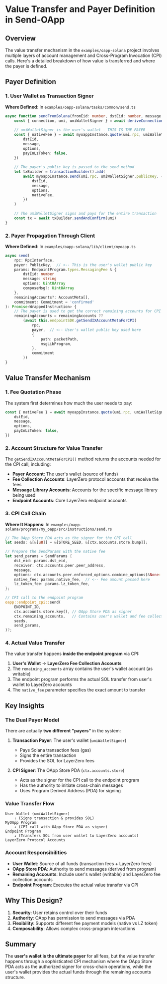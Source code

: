 # Value Transfer and Payer Definition in Send-OApp

## Overview
The value transfer mechanism in the `examples/oapp-solana` project involves multiple layers of account management and Cross-Program Invocation (CPI) calls. Here's a detailed breakdown of how value is transferred and where the payer is defined.

## Payer Definition

### 1. User Wallet as Transaction Signer
**Where Defined**: In `examples/oapp-solana/tasks/common/send.ts`

```typescript
async function sendFromSolana(fromEid: number, dstEid: number, message: string, computeUnitPriceScaleFactor: number) {
    const { connection, umi, umiWalletSigner } = await deriveConnection(solanaEid)
    
    // umiWalletSigner is the user's wallet - THIS IS THE PAYER
    const { nativeFee } = await myoappInstance.quote(umi.rpc, umiWalletSigner.publicKey, {
        dstEid,
        message,
        options,
        payInLzToken: false,
    })
    
    // The payer's public key is passed to the send method
    let txBuilder = transactionBuilder().add(
        await myoappInstance.send(umi.rpc, umiWalletSigner.publicKey, {
            dstEid,
            message,
            options,
            nativeFee,
        })
    )
    
    // The umiWalletSigner signs and pays for the entire transaction
    const tx = await txBuilder.sendAndConfirm(umi)
}
```

### 2. Payer Propagation Through Client
**Where Defined**: In `examples/oapp-solana/lib/client/myoapp.ts`

```typescript
async send(
    rpc: RpcInterface,
    payer: PublicKey,  // <-- This is the user's wallet public key
    params: EndpointProgram.types.MessagingFee & {
        dstEid: number
        message: string
        options: Uint8Array
        composeMsg?: Uint8Array
    },
    remainingAccounts?: AccountMeta[],
    commitment: Commitment = 'confirmed'
): Promise<WrappedInstruction> {
    // The payer is used to get the correct remaining accounts for CPI
    remainingAccounts = remainingAccounts ?? 
        (await this.endpointSDK.getSendIXAccountMetaForCPI(
            rpc,
            payer,  // <-- User's wallet public key used here
            {
                path: packetPath,
                msgLibProgram,
            },
            commitment
        ))
}
```

## Value Transfer Mechanism

### 1. Fee Quotation Phase
The system first determines how much the user needs to pay:

```typescript
const { nativeFee } = await myoappInstance.quote(umi.rpc, umiWalletSigner.publicKey, {
    dstEid,
    message,
    options,
    payInLzToken: false,
})
```

### 2. Account Structure for Value Transfer
The `getSendIXAccountMetaForCPI()` method returns the accounts needed for the CPI call, including:
- **Payer Account**: The user's wallet (source of funds)
- **Fee Collection Accounts**: LayerZero protocol accounts that receive the fees
- **Message Library Accounts**: Accounts for the specific message library being used
- **Endpoint Accounts**: Core LayerZero endpoint accounts

### 3. CPI Call Chain
**Where It Happens**: In `examples/oapp-solana/programs/my_oapp/src/instructions/send.rs`

```rust
// The OApp Store PDA acts as the signer for the CPI call
let seeds: &[&[u8]] = &[STORE_SEED, &[ctx.accounts.store.bump]];

// Prepare the SendParams with the native fee
let send_params = SendParams {
    dst_eid: params.dst_eid,
    receiver: ctx.accounts.peer.peer_address,
    message,
    options: ctx.accounts.peer.enforced_options.combine_options(&None::<Vec<u8>>, &params.options)?,
    native_fee: params.native_fee,  // <-- Fee amount passed here
    lz_token_fee: params.lz_token_fee,
};

// CPI call to the endpoint program
oapp::endpoint_cpi::send(
    ENDPOINT_ID,
    ctx.accounts.store.key(), // OApp Store PDA as signer
    ctx.remaining_accounts,   // Contains user's wallet and fee collection accounts
    seeds,
    send_params,
)?;
```

### 4. Actual Value Transfer
The value transfer happens **inside the endpoint program** via CPI:

1. **User's Wallet** → **LayerZero Fee Collection Accounts**
2. The `remaining_accounts` array contains the user's wallet account (as writable)
3. The endpoint program performs the actual SOL transfer from user's wallet to LayerZero accounts
4. The `native_fee` parameter specifies the exact amount to transfer

## Key Insights

### The Dual Payer Model
There are actually **two different "payers"** in the system:

1. **Transaction Payer**: The user's wallet (`umiWalletSigner`)
   - Pays Solana transaction fees (gas)
   - Signs the entire transaction
   - Provides the SOL for LayerZero fees

2. **CPI Signer**: The OApp Store PDA (`ctx.accounts.store`)
   - Acts as the signer for the CPI call to the endpoint program
   - Has the authority to initiate cross-chain messages
   - Uses Program Derived Address (PDA) for signing

### Value Transfer Flow
```
User Wallet (umiWalletSigner)
    ↓ (Signs transaction & provides SOL)
MyOApp Program 
    ↓ (CPI call with OApp Store PDA as signer)
Endpoint Program
    ↓ (Transfers SOL from user wallet to LayerZero accounts)
LayerZero Protocol Accounts
```

### Account Responsibilities
- **User Wallet**: Source of all funds (transaction fees + LayerZero fees)
- **OApp Store PDA**: Authority to send messages (derived from program)
- **Remaining Accounts**: Include user's wallet (writable) and LayerZero fee collection accounts
- **Endpoint Program**: Executes the actual value transfer via CPI

## Why This Design?
1. **Security**: User retains control over their funds
2. **Authority**: OApp has permission to send messages via PDA
3. **Flexibility**: Supports different fee payment models (native vs LZ token)
4. **Composability**: Allows complex cross-program interactions

## Summary
The **user's wallet is the ultimate payer** for all fees, but the value transfer happens through a sophisticated CPI mechanism where the OApp Store PDA acts as the authorized signer for cross-chain operations, while the user's wallet provides the actual funds through the remaining accounts structure.